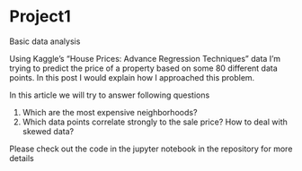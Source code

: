 # Project1
Basic data analysis

Using Kaggle’s “House Prices: Advance Regression Techniques” data I’m trying to predict the price of a property based on some 80 different data points. In this post I would explain how I approached this problem.

In this article we will try to answer following questions
1. Which are the most expensive neighborhoods?
2. Which data points correlate strongly to the sale price?
How to deal with skewed data?

Please check out the code in the jupyter notebook in the repository for more details
